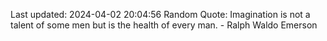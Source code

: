 Last updated: 2024-04-02 20:04:56
Random Quote: Imagination is not a talent of some men but is the health of every man. - Ralph Waldo Emerson